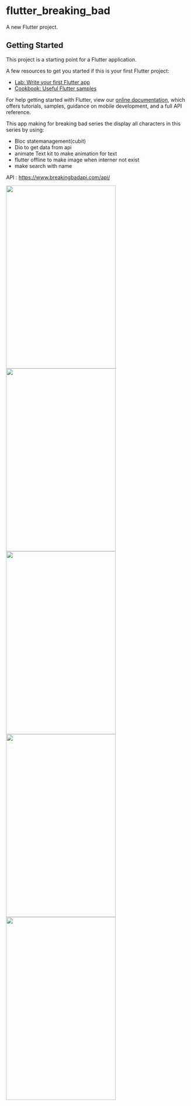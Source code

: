 # flutter_breaking_bad

A new Flutter project.

## Getting Started

This project is a starting point for a Flutter application.

A few resources to get you started if this is your first Flutter project:

- [Lab: Write your first Flutter app](https://flutter.dev/docs/get-started/codelab)
- [Cookbook: Useful Flutter samples](https://flutter.dev/docs/cookbook)

For help getting started with Flutter, view our
[online documentation](https://flutter.dev/docs), which offers tutorials,
samples, guidance on mobile development, and a full API reference.


This app making for breaking bad series the display all characters in this series
by using:
 - Bloc statemanagement(cubit)
 - Dio to get data from api
 - animate Text kit  to make animation for text
 - flutter offline to make image when interner not exist
 - make search with name

API : https://www.breakingbadapi.com/api/




<img src="https://user-images.githubusercontent.com/48366462/127725627-058e4c47-cd17-410d-996a-d795c51589f0.jpg" width="300" height="500" />

<img src="https://user-images.githubusercontent.com/48366462/127725875-d802951b-56af-4386-b2d1-ecdf8e26cd66.jpg" width="300" height="500" />

<img src="https://user-images.githubusercontent.com/48366462/127725877-8e1afa02-decf-43a6-9bdd-84bf595f3fe4.jpg" width="300" height="500" />

<img src="https://user-images.githubusercontent.com/48366462/127725880-ca8d7029-72fd-477e-859e-fd2c0e053928.jpg" width="300" height="500" />

<img src="https://user-images.githubusercontent.com/48366462/127725884-a477c9ee-5952-4af2-82c9-666827c10967.jpg" width="300" height="500" />


